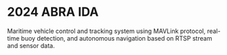 # 2024 ABRA IDA
 Maritime vehicle control and tracking system using MAVLink protocol, real-time buoy detection, and autonomous navigation based on RTSP stream and sensor data.
